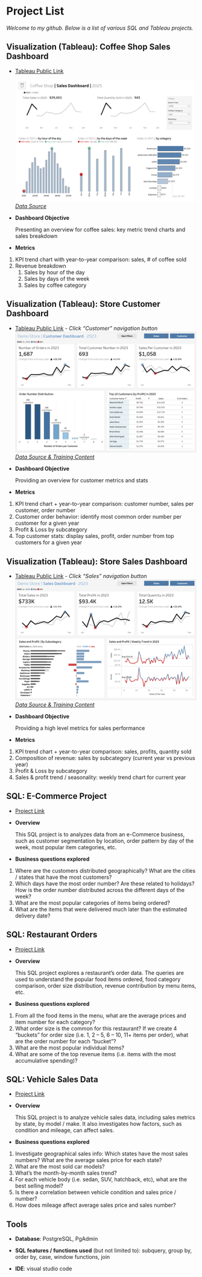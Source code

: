 # Project List
*Welcome to my github. Below is a list of various SQL and Tableau projects.*

## Visualization (Tableau): Coffee Shop Sales Dashboard

- [Tableau Public Link](https://public.tableau.com/views/Coffeeshopdashboard_17579706182720/CoffeeDashboard?:language=en-US&:sid=&:redirect=auth&:display_count=n&:origin=viz_share_link)

    ![image](image/Coffee_Shop_Sales_Dashboard.png)
    *[Data Source](https://www.kaggle.com/datasets/navjotkaushal/coffee-sales-dataset/data)*

- **Dashboard Objective**

    Presenting an overview for coffee sales: key metric trend charts and sales breakdown
    

- **Metrics**

1. KPI trend chart with year-to-year comparison: sales, # of coffee sold
2. Revenue breakdown
    1. Sales by hour of the day
    2. Sales by days of the week
    3. Sales by coffee category


## Visualization (Tableau): Store Customer Dashboard

- [Tableau Public Link](https://public.tableau.com/views/Sales_Dashboard_17576098897380/CustomerDashboard?:language=en-US&:sid=&:redirect=auth&:display_count=n&:origin=viz_share_link) - *Click “Customer” navigation button*
    ![image](image/Demo_Store_Customer_Dashboard.png)
    *[Data Source & Training Content](https://www.blog.datawithbaraa.com/)*

- **Dashboard Objective**

    Providing an overview for customer metrics and stats

- **Metrics**

1. KPI trend chart + year-to-year comparison: customer number, sales per customer, order number
2. Customer order behavior: identify most common order number per customer for a given year
3. Profit & Loss by subcategory
4. Top customer stats: display sales, profit, order number from top customers for a given year



## Visualization (Tableau): Store Sales Dashboard

- [Tableau Public Link](https://public.tableau.com/views/Sales_Dashboard_17576098897380/CustomerDashboard?:language=en-US&:sid=&:redirect=auth&:display_count=n&:origin=viz_share_link)  - *Click “Sales” navigation button*
    ![image](image/Demo_Store_Sales_Dashboard.png)
    *[Data Source & Training Content](https://www.blog.datawithbaraa.com/)*

- **Dashboard Objective**

    Providing a high level metrics for sales performance

- **Metrics**

1. KPI trend chart + year-to-year comparison: sales, profits, quantity sold
2. Composition of revenue: sales by subcategory (current year vs previous year)
3. Profit & Loss by subcategory
4. Sales & profit trend / seasonality:  weekly trend chart for current year



## SQL: E-Commerce Project

- [Project Link](https://github.com/feng-nmn-g/SQL-eCommerce)

- **Overview**

    This SQL project is to analyzes data from an e-Commerce business, such as customer segmentation by location, order pattern by day of the week, most popular item categories, etc.

- **Business questions explored**

1. Where are the customers distributed geographically? What are the cities / states that have the most customers?
2. Which days have the most order number? Are these related to holidays? How is the order number distributed across the different days of the week?
3. What are the most popular categories of items being ordered? 
4. What are the items that were delivered much later than the estimated delivery date?

## SQL: Restaurant Orders

- [Project Link](https://github.com/feng-nmn-g/SQL-Restaurant-Orders)

- **Overview**

    This SQL project explores a restaurant’s order data. The queries are used to understand the popular food items ordered, food category comparison, order size distribution, revenue contribution by menu items, etc.

- **Business questions explored**

1. From all the food items in the menu, what are the average prices and item number for each category?
2. What order size is the common for this restaurant? If we create 4 “buckets” for order size (i.e. 1, 2 – 5, 6 – 10, 11+ items per order), what are the order number for each “bucket”?
3. What are the most popular individual items?
4. What are some of the top revenue items (i.e. items with the most accumulative spending)?


## SQL: Vehicle Sales Data

- [Project Link](https://github.com/feng-nmn-g/SQL-Vehicle-Sales)

- **Overview**

    This SQL project is to analyze vehicle sales data, including sales metrics by state, by model / make. It also investigates how factors, such as condition and mileage, can affect sales.
    

- **Business questions explored**

1. Investigate geographical sales info: Which states have the most sales numbers? What are the average sales price for each state?
2. What are the most sold car models?
3. What’s the month-by-month sales trend?
4. For each vehicle body (i.e. sedan, SUV, hatchback, etc), what are the best selling model?
5. Is there a correlation between vehicle condition and sales price / number?
6. How does mileage affect average sales price and sales number?


## Tools

- **Database**: PostgreSQL, PgAdmin

- **SQL features / functions used** (but not limited to): subquery, group by, order by, case, window functions, join

- **IDE**: visual studio code